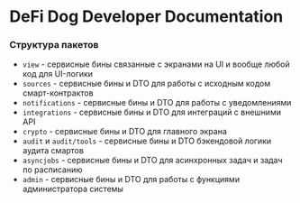 # DeFi Dog Developer Documentation

### Структура пакетов
- `view` - сервисные бины связанные с экранами на UI и вообще любой код для UI-логики
- `sources` - сервисные бины и DTO для работы с исходным кодом смарт-контрактов
- `notifications` - сервисные бины и DTO для работы с уведомлениями
- `integrations` - сервисные бины и DTO для интеграций с внешними API
- `crypto` - сервисные бины и DTO для главного экрана
- `audit` и `audit/tools` - сервисные бины и DTO бэкендовой логики аудита смартов
- `asyncjobs` - сервисные бины и DTO для асинхронных задач и задач по расписанию
- `admin` - сервисные бины и DTO для работы с функциями администратора системы